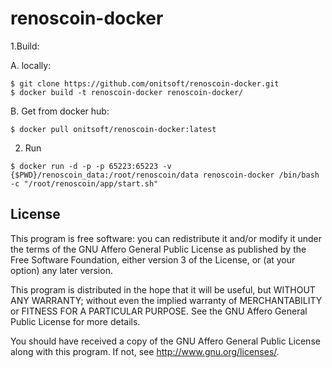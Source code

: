 # renoscoin-docker
1.Build:

  A. locally:
  
    $ git clone https://github.com/onitsoft/renoscoin-docker.git
    $ docker build -t renoscoin-docker renoscoin-docker/
   
    
  B. Get from docker hub:
  
    $ docker pull onitsoft/renoscoin-docker:latest
    
2. Run
```
$ docker run -d -p -p 65223:65223 -v {$PWD}/renoscoin_data:/root/renoscoin/data renoscoin-docker /bin/bash -c "/root/renoscoin/app/start.sh"
```

## License

This program is free software: you can redistribute it and/or modify
it under the terms of the GNU Affero General Public License as published by
the Free Software Foundation, either version 3 of the License, or
(at your option) any later version.

This program is distributed in the hope that it will be useful,
but WITHOUT ANY WARRANTY; without even the implied warranty of
MERCHANTABILITY or FITNESS FOR A PARTICULAR PURPOSE.  See the
GNU Affero General Public License for more details.

You should have received a copy of the GNU Affero General Public License
along with this program.  If not, see <http://www.gnu.org/licenses/>.
